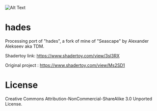 ![Alt Text](https://raw.githubusercontent.com/KessonDalef/hades_shadertoy_processing_port/master/img/hades.gif)

# hades

Processing port of "hades", a fork of mine of "Seascape" by Alexander Alekseev aka TDM.

Shadertoy link: https://www.shadertoy.com/view/3sl3RX

Original project : https://www.shadertoy.com/view/Ms2SD1

# License

 Creative Commons Attribution-NonCommercial-ShareAlike 3.0 Unported License.